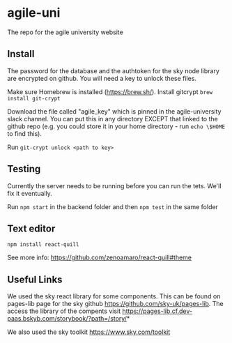 # agile-uni

The repo for the agile university website

## Install
The password for the database and the authtoken for the sky node library are encrypted on github. You will need a key to unlock these files. 

Make sure Homebrew is installed (https://brew.sh/). Install gitcrypt `brew install git-crypt`

 Download the file called "agile_key" which is pinned in the agile-university slack channel. You can put this in any directory EXCEPT that linked to the github repo (e.g. you could store it in your home directory - run `echo \$HOME` to find this). 
 
 Run `git-crypt unlock <path to key>`

## Testing 

Currently the server needs to be running before you can run the tets. We'll fix it eventually.

Run `npm start` in the backend folder and then `npm test` in the same folder

## Text editor

`npm install react-quill`

See more info: https://github.com/zenoamaro/react-quill#theme

## Useful Links

We used the sky react library for some components. This can be found on pages-lib page for the sky github  https://github.com/sky-uk/pages-lib. The access the library of the compents visit https://pages-lib.cf.dev-paas.bskyb.com/storybook/?path=/story/*

We also used the sky toolkit https://www.sky.com/toolkit
